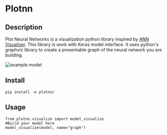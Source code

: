# Plotnn

## Description

Plot Neural Networks is a visualization python library inspired by [ANN Visualizer](https://github.com/Prodicode/ann-visualizer). This library is work with Keras model interface. It uses python's graphviz library to create a presentable graph of the neural network you are building.

![example model](https://image.ibb.co/cWJxKf/visual.png)

## Install

```
pip install -e plotnn/
```

## Usage

```
from plotnn.visualize import model_visualize
#Build your model here
model_visualize(model, name="graph")
```
